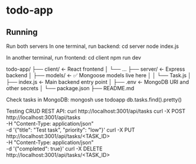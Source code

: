 # todo-app
## Running
Run both servers
In one terminal, run backend:
cd server
node index.js

In another terminal, run frontend:
cd client
npm run dev

todo-app/
├── client/             ← React frontend
│   └── ...
├── server/             ← Express backend
│   ├── models/         ← ✅ Mongoose models live here
│   │   └── Task.js
│   ├── index.js        ← Main backend entry point
│   ├── .env            ← MongoDB URI and other secrets
│   └── package.json
├── README.md

Check tasks in MongoDB:
mongosh
use todoapp
db.tasks.find().pretty()

Testing CRUD REST API:
curl http://localhost:3001/api/tasks
curl -X POST http://localhost:3001/api/tasks \
  -H "Content-Type: application/json" \
  -d '{"title": "Test task", "priority": "low"}'
curl -X PUT http://localhost:3001/api/tasks/<TASK_ID> \
  -H "Content-Type: application/json" \
  -d '{"completed": true}'
curl -X DELETE http://localhost:3001/api/tasks/<TASK_ID>
